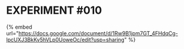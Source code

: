 # EXPERIMENT #010

{% embed url="https://docs.google.com/document/d/1Rw9B1jpm7GT_4FHdqCg-lpcUXJ3BkKv5hVLp0UoweOc/edit?usp=sharing" %}
